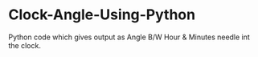 # Clock-Angle-Using-Python


Python code which gives output as Angle B/W Hour & Minutes needle int the clock.
